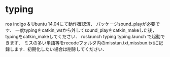 # typing

ros indigo & Ubuntu 14.04にて動作確認済．
パッケージsound_playが必要です．
一度typingをcatkin_wsから外してsound_playをcatkin_makeした後，typingをcatkin_makeしてください．
roslaunch typing typing.launch で起動できます．
ミスの多い単語等をrecodeフォルダ内のmisstan.txt,missbun.txtに記録します．初期化したい場合は削除してください．

